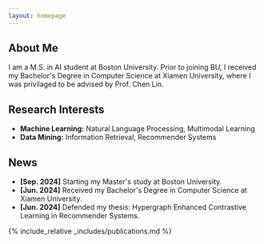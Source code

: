 ```yaml
---
layout: homepage
---
```


## About Me

I am a M.S. in AI student at Boston University. Prior to joining BU, I received my Bachelor's Degree in Computer Science at Xiamen University, where I was privilaged to be advised by Prof. Chen Lin. 

## Research Interests

- **Machine Learning:** Natural Language Processing, Multimodal Learning
- **Data Mining:** Information Retrieval, Recommender Systems

## News

- **[Sep. 2024]** Starting my Master's study at Boston University.
- **[Jun. 2024]** Received my Bachelor's Degree in Computer Science at Xiamen University.
- **[Jun. 2024]** Defended my thesis: Hypergraph Enhanced Contrastive Learning in Recommender Systems.

{% include_relative _includes/publications.md %}


